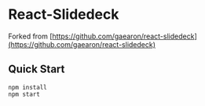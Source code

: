 React-Slidedeck
===============

Forked from [https://github.com/gaearon/react-slidedeck](https://github.com/gaearon/react-slidedeck)

## Quick Start

```
npm install
npm start
```